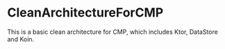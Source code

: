 # CleanArchitectureForCMP
This is a basic clean architecture for CMP, which includes Ktor, DataStore and Koin.
